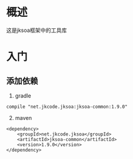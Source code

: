 
# 概述
这是jksoa框架中的工具库

# 入门
## 添加依赖
1. gradle
```
compile "net.jkcode.jksoa:jksoa-common:1.9.0"
```

2. maven
```
<dependency>
    <groupId>net.jkcode.jksoa</groupId>
    <artifactId>jksoa-common</artifactId>
    <version>1.9.0</version>
</dependency>
```